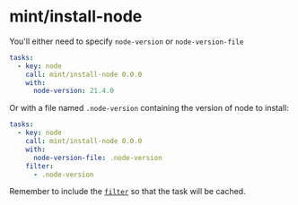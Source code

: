 # mint/install-node

You'll either need to specify `node-version` or `node-version-file`


```yaml
tasks:
  - key: node
    call: mint/install-node 0.0.0
    with:
      node-version: 21.4.0
```

Or with a file named `.node-version` containing the version of node to install:

```yaml
tasks:
  - key: node
    call: mint/install-node 0.0.0
    with:
      node-version-file: .node-version
    filter:
      - .node-version
```

Remember to include the [`filter`](https://www.rwx.com/docs/mint/filtering-files) so that the task will be cached.
